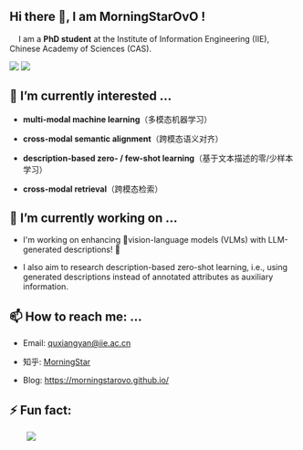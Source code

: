## Hi there 👋, I am MorningStarOvO !
&nbsp;&nbsp;&nbsp;&nbsp;I am a **PhD student** at the Institute of Information Engineering (IIE), Chinese Academy of Sciences (CAS).

![](https://img.shields.io/github/followers/MorningStarOvO?style=social)
![](https://img.shields.io/github/stars/MorningStarOvO?style=social)


## 🌱 I’m currently interested ...

* **multi-modal machine learning**（多模态机器学习）

* **cross-modal semantic alignment**（跨模态语义对齐）

* **description-based zero- / few-shot learning**（基于文本描述的零/少样本学习）

* **cross-modal retrieval**（跨模态检索）

## 🔭 I’m currently working on ...
* I'm working on enhancing vision-language models (VLMs) with LLM-generated descriptions! 🌱

* I also aim to research description-based zero-shot learning, i.e., using generated descriptions instead of annotated attributes as auxiliary information.

## 📫 How to reach me: ...
* Email: quxiangyan@iie.ac.cn

* 知乎: [MorningStar](https://www.zhihu.com/people/ha-ha-ha-ha-ha-58-78)

* Blog: <https://morningstarovo.github.io/>

## ⚡ Fun fact:

<img style="display:block; margin: 0 0 0 30px" src="https://github-readme-stats.vercel.app/api?username=MorningStarOvO&show_icons=true&icon_color=79ff97&text_color=fff&bg_color=39393a&hide_title=false&title_color=fff&disable_animations=true&hide_border=true">

<!--
**MorningStarOvO/MorningStarOvO** is a ✨ _special_ ✨ repository because its `README.md` (this file) appears on your GitHub profile.

Here are some ideas to get you started:

- 🔭 I’m currently working on ...
- 🌱 I’m currently learning ...
- 👯 I’m looking to collaborate on ...  # 我在跟谁合作
- 🤔 I’m looking for help with ...
- 💬 Ask me about ...
- 📫 How to reach me: ...
- 😄 Pronouns: ...
- ⚡ Fun fact: ...
-->

